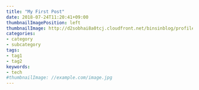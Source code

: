 ```yaml
---
title: "My First Post"
date: 2018-07-24T11:20:41+09:00
thumbnailImagePosition: left
thumbnailImage: http://d2sobhai8a0tcj.cloudfront.net/binsinblog/profile/me.jpg
categories:
- category
- subcategory
tags:
- tag1
- tag2
keywords:
- tech
#thumbnailImage: //example.com/image.jpg
---
```


<!--more-->
